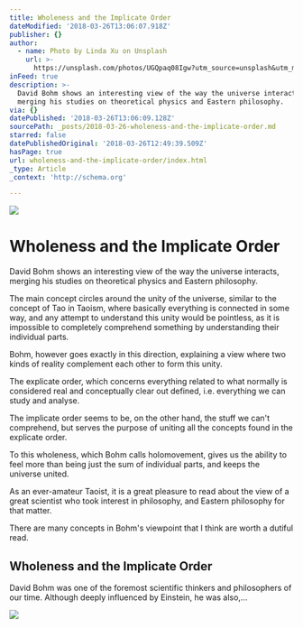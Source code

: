 ```yaml
---
title: Wholeness and the Implicate Order
dateModified: '2018-03-26T13:06:07.918Z'
publisher: {}
author:
  - name: Photo by Linda Xu on Unsplash
    url: >-
      https://unsplash.com/photos/UGQpaq08Igw?utm_source=unsplash&utm_medium=referral&utm_content=creditCopyText
inFeed: true
description: >-
  David Bohm shows an interesting view of the way the universe interacts,
  merging his studies on theoretical physics and Eastern philosophy.
via: {}
datePublished: '2018-03-26T13:06:09.128Z'
sourcePath: _posts/2018-03-26-wholeness-and-the-implicate-order.md
starred: false
datePublishedOriginal: '2018-03-26T12:49:39.509Z'
hasPage: true
url: wholeness-and-the-implicate-order/index.html
_type: Article
_context: 'http://schema.org'

---
```

![](https://imgflo.herokuapp.com/graph/2b2431f8e7ba7b0/0ff59af5189e1ece91691678340cb081/croprotate.jpg?cropheight=4928&cropwidth=3263&degrees=0&input=https%3A%2F%2Fthe-grid-user-content.s3-us-west-2.amazonaws.com%2Fef23775a-54fe-4b79-9a1b-93671de0dd8d.jpg&x=0&y=0)

# **Wholeness and the Implicate Order**

David Bohm shows an interesting view of the way the universe interacts, merging his studies on theoretical physics and Eastern philosophy.

The main concept circles around the unity of the universe, similar to the concept of Tao in Taoism, where basically everything is connected in some way, and any attempt to understand this unity would be pointless, as it is impossible to completely comprehend something by understanding their individual parts.

Bohm, however goes exactly in this direction, explaining a view where two kinds of reality complement each other to form this unity.

The explicate order, which concerns everything related to what normally is considered real and conceptually clear out defined, i.e. everything we can study and analyse.

The implicate order seems to be, on the other hand, the stuff we can't comprehend, but serves the purpose of uniting all the concepts found in the explicate order.

To this wholeness, which Bohm calls holomovement, gives us the ability to feel more than being just the sum of individual parts, and keeps the universe united.

As an ever-amateur Taoist, it is a great pleasure to read about the view of a great scientist who took interest in philosophy, and Eastern philosophy for that matter.

There are many concepts in Bohm's viewpoint that I think are worth a dutiful read.

<article style=""><h1>Wholeness and the Implicate Order</h1><p>David Bohm was one of the foremost scientific thinkers and philosophers of our time. Although deeply influenced by Einstein, he was also,...</p><img src="https://i.gr-assets.com/images/S/compressed.photo.goodreads.com/books/1385055758i/204523._UY630_SR1200,630_.jpg" /></article>
